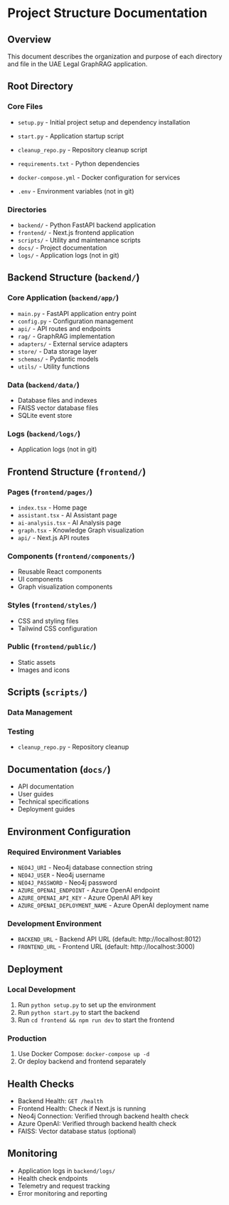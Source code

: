 # Project Structure Documentation

## Overview
This document describes the organization and purpose of each directory and file in the UAE Legal GraphRAG application.

## Root Directory

### Core Files
- `setup.py` - Initial project setup and dependency installation
- `start.py` - Application startup script

- `cleanup_repo.py` - Repository cleanup script
- `requirements.txt` - Python dependencies
- `docker-compose.yml` - Docker configuration for services
- `.env` - Environment variables (not in git)

### Directories
- `backend/` - Python FastAPI backend application
- `frontend/` - Next.js frontend application
- `scripts/` - Utility and maintenance scripts
- `docs/` - Project documentation
- `logs/` - Application logs (not in git)

## Backend Structure (`backend/`)

### Core Application (`backend/app/`)
- `main.py` - FastAPI application entry point
- `config.py` - Configuration management
- `api/` - API routes and endpoints
- `rag/` - GraphRAG implementation
- `adapters/` - External service adapters
- `store/` - Data storage layer
- `schemas/` - Pydantic models
- `utils/` - Utility functions

### Data (`backend/data/`)
- Database files and indexes
- FAISS vector database files
- SQLite event store

### Logs (`backend/logs/`)
- Application logs (not in git)

## Frontend Structure (`frontend/`)

### Pages (`frontend/pages/`)
- `index.tsx` - Home page
- `assistant.tsx` - AI Assistant page
- `ai-analysis.tsx` - AI Analysis page
- `graph.tsx` - Knowledge Graph visualization
- `api/` - Next.js API routes

### Components (`frontend/components/`)
- Reusable React components
- UI components
- Graph visualization components

### Styles (`frontend/styles/`)
- CSS and styling files
- Tailwind CSS configuration

### Public (`frontend/public/`)
- Static assets
- Images and icons

## Scripts (`scripts/`)

### Data Management



### Testing
- `cleanup_repo.py` - Repository cleanup

## Documentation (`docs/`)

- API documentation
- User guides
- Technical specifications
- Deployment guides

## Environment Configuration

### Required Environment Variables
- `NEO4J_URI` - Neo4j database connection string
- `NEO4J_USER` - Neo4j username
- `NEO4J_PASSWORD` - Neo4j password
- `AZURE_OPENAI_ENDPOINT` - Azure OpenAI endpoint
- `AZURE_OPENAI_API_KEY` - Azure OpenAI API key
- `AZURE_OPENAI_DEPLOYMENT_NAME` - Azure OpenAI deployment name

### Development Environment
- `BACKEND_URL` - Backend API URL (default: http://localhost:8012)
- `FRONTEND_URL` - Frontend URL (default: http://localhost:3000)

## Deployment

### Local Development
1. Run `python setup.py` to set up the environment
2. Run `python start.py` to start the backend
3. Run `cd frontend && npm run dev` to start the frontend

### Production
1. Use Docker Compose: `docker-compose up -d`
2. Or deploy backend and frontend separately

## Health Checks

- Backend Health: `GET /health`
- Frontend Health: Check if Next.js is running
- Neo4j Connection: Verified through backend health check
- Azure OpenAI: Verified through backend health check
- FAISS: Vector database status (optional)

## Monitoring

- Application logs in `backend/logs/`
- Health check endpoints
- Telemetry and request tracking
- Error monitoring and reporting
